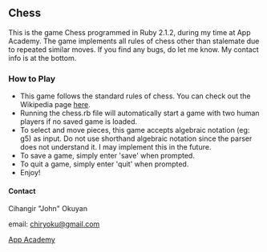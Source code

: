 Chess
---------

This is the game Chess programmed in Ruby 2.1.2, during my time at App Academy. The game implements all rules of chess other than stalemate due to repeated similar moves. If you find any bugs, do let me know. My contact info is at the bottom.

### How to Play
+ This game follows the standard rules of chess. You can check out the Wikipedia page [here][chess wiki].
+ Running the chess.rb file will automatically start a game with two human players if no saved game is loaded.
+ To select and move pieces, this game accepts algebraic notation (eg: g5) as input. Do not use shorthand algebraic notation since the parser does not understand it. I may implement this in the future.
+ To save a game, simply enter 'save' when prompted.
+ To quit a game, simply enter 'quit' when prompted.
+ Enjoy!

#### Contact
Cihangir "John" Okuyan

email: chiryoku@gmail.com

[App Academy](http://www.appacademy.io/#p-home)




[chess wiki]: http://en.wikipedia.org/wiki/Chess
